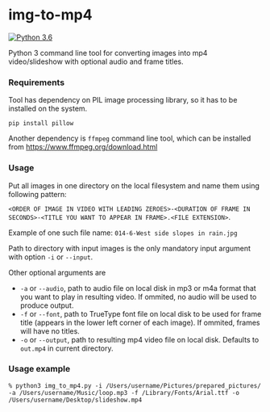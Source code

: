 # img-to-mp4

[![Python 3.6](https://img.shields.io/badge/python-3.6-blue.svg)](https://www.python.org/downloads/release/python-360/)

Python 3 command line tool for converting images into mp4 video/slideshow with optional audio and frame titles.


### Requirements

Tool has dependency on PIL image processing library, so it has to be installed on the system.
```
pip install pillow
```

Another dependency is `ffmpeg` command line tool, which can be installed from https://www.ffmpeg.org/download.html

### Usage

Put all images in one directory on the local filesystem and name them using following pattern:

`<ORDER OF IMAGE IN VIDEO WITH LEADING ZEROES>-<DURATION OF FRAME IN SECONDS>-<TITLE YOU WANT TO APPEAR IN FRAME>.<FILE EXTENSION>`. 

Example of one such file name:
`014-6-West side slopes in rain.jpg`

Path to directory with input images is the only mandatory input argument with option `-i` or `--input`.

Other optional arguments are

- `-a` or `--audio`, path to audio file on local disk in mp3 or m4a format that you want to play in resulting video. If ommited, no audio will be used to produce output.
- `-f` or `--font`, path to TrueType font file on local disk to be used for frame title (appears in the lower left corner of each image). If ommited, frames will have no titles.
- `-o` or `--output`, path to resulting mp4 video file on local disk. Defaults to `out.mp4` in current directory.


### Usage example

```
% python3 img_to_mp4.py -i /Users/username/Pictures/prepared_pictures/ -a /Users/username/Music/loop.mp3 -f /Library/Fonts/Arial.ttf -o /Users/username/Desktop/slideshow.mp4
```
